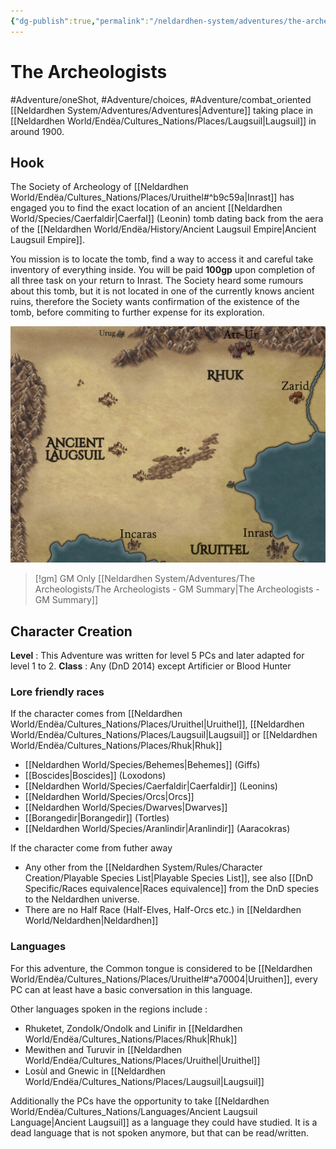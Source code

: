 ```yaml
---
{"dg-publish":true,"permalink":"/neldardhen-system/adventures/the-archeologists/the-archeologists/"}
---
```



# The Archeologists
#Adventure/oneShot, #Adventure/choices, #Adventure/combat_oriented 
[[Neldardhen System/Adventures/Adventures\|Adventure]] taking place in [[Neldardhen World/Endëa/Cultures_Nations/Places/Laugsuil\|Laugsuil]] in around 1900.

## Hook
The Society of Archeology of [[Neldardhen World/Endëa/Cultures_Nations/Places/Uruithel#^b9c59a\|Inrast]] has engaged you to find the exact location of an ancient [[Neldardhen World/Species/Caerfaldir\|Caerfal]] (Leonin) tomb dating back from the aera of the [[Neldardhen World/Endëa/History/Ancient Laugsuil Empire\|Ancient Laugsuil Empire]].

You mission is to locate the tomb, find a way to access it and careful take inventory of everything inside. 
You will be paid **100gp** upon completion of all three task on your return to Inrast.
The Society heard some rumours about this tomb, but it is not located in one of the currently knows ancient ruins, therefore the Society wants confirmation of the existence of the tomb, before commiting to further expense for its exploration.

![Laugsuil-map.jpg|400](/img/user/Neldardhen%20World/Maps/Laugsuil-map.jpg)


> [!gm] GM Only
> [[Neldardhen System/Adventures/The Archeologists/The Archeologists - GM Summary\|The Archeologists - GM Summary]]


## Character Creation
**Level** : This Adventure was written for level 5 PCs and later adapted for level 1 to 2.
**Class** : Any (DnD 2014) except Artificier or Blood Hunter
### Lore friendly races
If the character comes from [[Neldardhen World/Endëa/Cultures_Nations/Places/Uruithel\|Uruithel]], [[Neldardhen World/Endëa/Cultures_Nations/Places/Laugsuil\|Laugsuil]] or [[Neldardhen World/Endëa/Cultures_Nations/Places/Rhuk\|Rhuk]]
- [[Neldardhen World/Species/Behemes\|Behemes]] (Giffs)
- [[Boscides\|Boscides]] (Loxodons)
- [[Neldardhen World/Species/Caerfaldir\|Caerfaldir]] (Leonins)
- [[Neldardhen World/Species/Orcs\|Orcs]]
- [[Neldardhen World/Species/Dwarves\|Dwarves]]
- [[Borangedir\|Borangedir]] (Tortles)
- [[Neldardhen World/Species/Aranlindir\|Aranlindir]] (Aaracokras)

If the character come from futher away
- Any other from the [[Neldardhen System/Rules/Character Creation/Playable Species List\|Playable Species List]], see also [[DnD Specific/Races equivalence\|Races equivalence]] from the DnD species to the Neldardhen universe.
- There are no Half Race (Half-Elves, Half-Orcs etc.) in [[Neldardhen World/Neldardhen\|Neldardhen]]

### Languages
For this adventure, the Common tongue is considered to be [[Neldardhen World/Endëa/Cultures_Nations/Places/Uruithel#^a70004\|Uruithen]], every PC can at least have a basic conversation in this language.

Other languages spoken in the regions include :
- Rhuketet, Zondolk/Ondolk and Linifir in [[Neldardhen World/Endëa/Cultures_Nations/Places/Rhuk\|Rhuk]]
- Mewithen and Turuvir in [[Neldardhen World/Endëa/Cultures_Nations/Places/Uruithel\|Uruithel]]
- Losùl and Gnewic in [[Neldardhen World/Endëa/Cultures_Nations/Places/Laugsuil\|Laugsuil]]

Additionally the PCs have the opportunity to take [[Neldardhen World/Endëa/Cultures_Nations/Languages/Ancient Laugsuil Language\|Ancient Laugsuil]] as a language they could have studied. It is a dead language that is not spoken anymore, but that can be read/written.